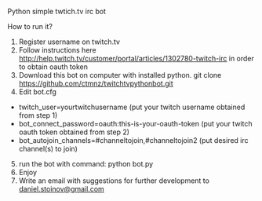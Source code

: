Python simple twtich.tv irc bot

How to run it?


1. Register username on twitch.tv
2. Follow instructions here http://help.twitch.tv/customer/portal/articles/1302780-twitch-irc in order to obtain oauth token
3. Download this bot on computer with installed python. git clone https://github.com/ctmnz/twitchtvpythonbot.git 
4. Edit bot.cfg 
 - twitch_user=yourtwitchusername (put your twitch username obtained from step 1)
 - bot_connect_password=oauth:this-is-your-oauth-token (put your twitch oauth token obtained from step 2)
 - bot_autojoin_channels=#channeltojoin,#channeltojoin2 (put desired irc channel(s) to join)
5. run the bot with command: python bot.py
6. Enjoy 
7. Write an email with suggestions for further development to daniel.stoinov@gmail.com
 
